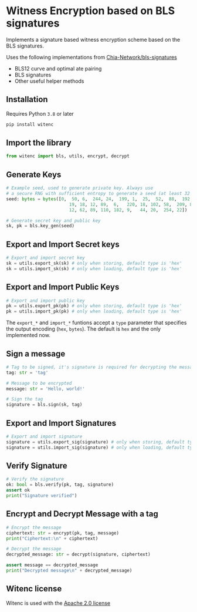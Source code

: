 # Witness Encryption based on BLS signatures

Implements a signature based witness encryption scheme based on the BLS signatures.

Uses the following implementations from [Chia-Network/bls-signatures](https://github.com/Chia-Network/bls-signatures/tree/main/python-impl)
- BLS12 curve and optimal ate pairing
- BLS signatures
- Other useful helper methods

## Installation
Requires Python ```3.8``` or later
```bash
pip install witenc
```

## Import the library
```python
from witenc import bls, utils, encrypt, decrypt
```

## Generate Keys
```python
# Example seed, used to generate private key. Always use
# a secure RNG with sufficient entropy to generate a seed (at least 32 bytes).
seed: bytes = bytes([0,  50, 6,  244, 24,  199, 1,  25,  52,  88,  192,
                        19, 18, 12, 89,  6,   220, 18, 102, 58,  209, 82,
                        12, 62, 89, 110, 182, 9,   44, 20,  254, 22])

# Generate secret key and public key
sk, pk = bls.key_gen(seed)
```

## Export and Import Secret keys
```python
# Export and import secret key
sk = utils.export_sk(sk) # only when storing, default type is 'hex'
sk = utils.import_sk(sk) # only when loading, default type is 'hex'
```

## Export and Import Public Keys
```python
# Export and import public key
pk = utils.export_pk(pk) # only when storing, default type is 'hex'
pk = utils.import_pk(pk) # only when loading, default type is 'hex'
```

The ```export_*``` and ```import_*``` funtions accept a ```type``` parameter that specifies the output encoding (```hex```, ```bytes```). 
The default is ```hex``` and the only implemented now.

## Sign a message
```python
# Tag to be signed, it's signature is required for decrypting the message
tag: str = 'tag'

# Message to be encrypted
message: str = 'Hello, world!'

# Sign the tag
signature = bls.sign(sk, tag)
```
## Export and Import Signatures
```python
# Export and import signature
signature = utils.export_sig(signature) # only when storing, default type is 'hex'
signature = utils.import_sig(signature) # only when loading, default type is 'hex'
```

## Verify Signature
```python
# Verify the signature
ok: bool = bls.verify(pk, tag, signature)
assert ok
print("Signature verified")
```

## Encrypt and Decrypt Message with a tag
```python
# Encrypt the message
ciphertext: str = encrypt(pk, tag, message)
print("Ciphertext:\n" + ciphertext)

# Decrypt the message
decrypted_message: str = decrypt(signature, ciphertext)

assert message == decrypted_message
print("Decrypted message\n" + decrypted_message)
```

## Witenc license

Witenc is used with the
[Apache 2.0 license](https://github.com/kofi-dalvik/witenc/blob/master/LICENSE)